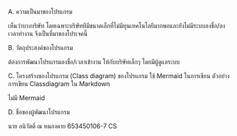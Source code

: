 A. ความเป็นมาของโปรแกรม

เห็นว่าบางบริษัท โดยเฉพาะบริษัททีมีขนาดเล็กที่ไม่มีทุนเทคโนโลยีมากพอและยังไม่มีระบบลงชื่อ/ลงเวลาทำงาน จึงเป็นที่มาของโปรเจคนี้


B. วัตถุประสงค์ของโปรแกรม

ต้องการพัฒนาโปรแกรมลงชื่อ/เวลาเข้างาน ให้กับบริษัทเล็กๆ โดยมีผู้ดูแลระบบ


C. โครงสร้างของโปรแกรม (Class diagram) ของโปรแกรม ใช้ Mermaid ในการเขียน ตัวอย่าง การเขียน Classdiagram ใน Markdown

ไม่มี Mermaid


D. ชื่อของผู้พัฒนาโปรแกรม

นาย อนิวัตติ์ ณ หนองคาย 653450106-7 CS
